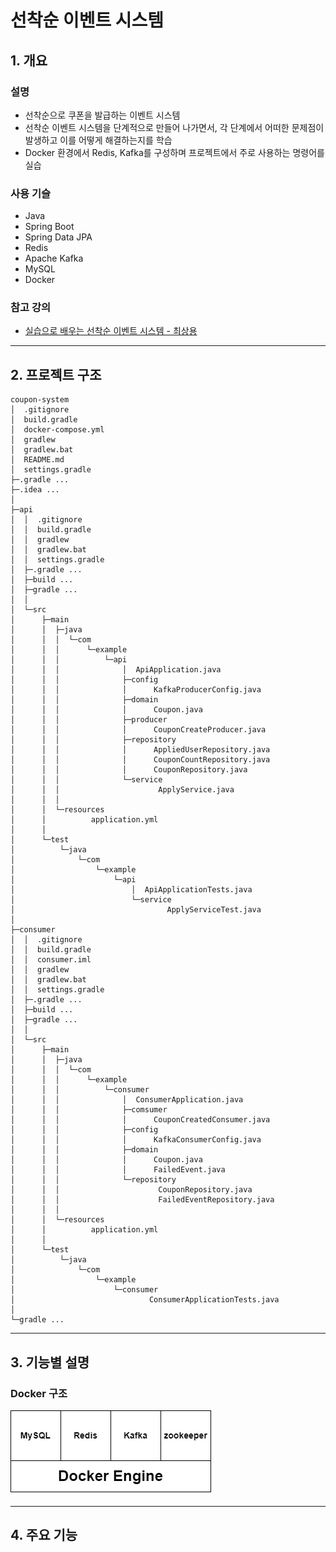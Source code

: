 # 선착순 이벤트 시스템

## 1. 개요

### 설명

- 선착순으로 쿠폰을 발급하는 이벤트 시스템
- 선착순 이벤트 시스템을 단계적으로 만들어 나가면서, 각 단계에서 어떠한 문제점이 발생하고 이를 어떻게 해결하는지를 학습
- Docker 환경에서 Redis, Kafka를 구성하며 프로젝트에서 주로 사용하는 명령어를 실습

### 사용 기슬

- Java
- Spring Boot
- Spring Data JPA
- Redis
- Apache Kafka
- MySQL
- Docker

### 참고 강의

- [실습으로 배우는 선착순 이벤트 시스템 - 최상용](https://www.inflearn.com/course/%EC%84%A0%EC%B0%A9%EC%88%9C-%EC%9D%B4%EB%B2%A4%ED%8A%B8-%EC%8B%9C%EC%8A%A4%ED%85%9C-%EC%8B%A4%EC%8A%B5#)

---

## 2. 프로젝트 구조

```shell
coupon-system
│  .gitignore
│  build.gradle
│  docker-compose.yml
│  gradlew
│  gradlew.bat
│  README.md
│  settings.gradle
├─.gradle ...
├─.idea ...
│
├─api
│  │  .gitignore
│  │  build.gradle
│  │  gradlew
│  │  gradlew.bat
│  │  settings.gradle
│  ├─.gradle ...
│  ├─build ...
│  ├─gradle ...
│  │
│  └─src
│      ├─main
│      │  ├─java
│      │  │  └─com
│      │  │      └─example
│      │  │          └─api
│      │  │              │  ApiApplication.java
│      │  │              ├─config
│      │  │              │      KafkaProducerConfig.java
│      │  │              ├─domain
│      │  │              │      Coupon.java
│      │  │              ├─producer
│      │  │              │      CouponCreateProducer.java
│      │  │              ├─repository
│      │  │              │      AppliedUserRepository.java
│      │  │              │      CouponCountRepository.java
│      │  │              │      CouponRepository.java
│      │  │              └─service
│      │  │                      ApplyService.java
│      │  │
│      │  └─resources
│      │          application.yml
│      │
│      └─test
│          └─java
│              └─com
│                  └─example
│                      └─api
│                          │  ApiApplicationTests.java
│                          └─service
│                                  ApplyServiceTest.java
│
├─consumer
│  │  .gitignore
│  │  build.gradle
│  │  consumer.iml
│  │  gradlew
│  │  gradlew.bat
│  │  settings.gradle
│  ├─.gradle ...
│  ├─build ...
│  ├─gradle ...
│  │
│  └─src
│      ├─main
│      │  ├─java
│      │  │  └─com
│      │  │      └─example
│      │  │          └─consumer
│      │  │              │  ConsumerApplication.java
│      │  │              ├─comsumer
│      │  │              │      CouponCreatedConsumer.java
│      │  │              ├─config
│      │  │              │      KafkaConsumerConfig.java
│      │  │              ├─domain
│      │  │              │      Coupon.java
│      │  │              │      FailedEvent.java
│      │  │              └─repository
│      │  │                      CouponRepository.java
│      │  │                      FailedEventRepository.java
│      │  │
│      │  └─resources
│      │          application.yml
│      │
│      └─test
│          └─java
│              └─com
│                  └─example
│                      └─consumer
│                              ConsumerApplicationTests.java
│
└─gradle ...
```

---

## 3. 기능별 설명

### Docker 구조

![docker.png](docker.png)

---

## 4. 주요 기능

